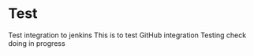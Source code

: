 # Test
Test integration to jenkins
This is to test GitHub integration
Testing check doing in progress
